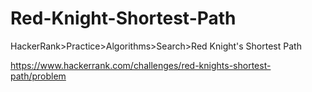 
# Red-Knight-Shortest-Path

HackerRank>Practice>Algorithms>Search>Red Knight's Shortest Path

https://www.hackerrank.com/challenges/red-knights-shortest-path/problem
